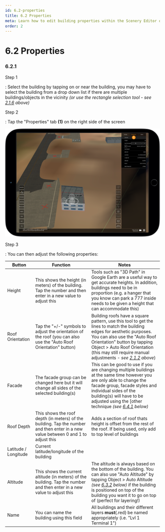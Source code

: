 ```yaml
---
id: 6.2-properties
title: 6.2 Properties
meta: Learn how to edit building properties within the Scenery Editor of Infinite Flight.
order: 2
---
```




# 6.2 Properties

### 6.2.1

Step 1

: Select the building by tapping on or near the building, you may have to select the building from a drop down list if there are multiple buildings/objects in the vicinity *(or use the rectangle selection tool - see [2.1.6](/guide/scenery-editor-manual/2.-user-interface/2.1-editor-screen#2.1.6) above)*



Step 2

: Tap the "Properties" tab **(1)** on the right side of the screen



![Image 6.2.1.1 - Building Properties](_images/manual/frames/6.2.1.1b.png)



Step 3

: You can then adjust the following properties:



| Button               | Function                                                     | Notes                                                        |
| -------------------- | ------------------------------------------------------------ | ------------------------------------------------------------ |
| Height               | This shows the height (in meters) of the building. Tap the number and then enter in a new value to adjust this | Tools such as "3D Path" in Google Earth are a useful way to get accurate heights. In addition, buildings need to be in proportion (e.g. a hanger that you know can park a 777 inside needs to be given a height that can accommodate this) |
| Roof Orientation     | Tap the "+/-" symbols to adjust the orientation of the roof (you can also use the "Auto Roof Orientation" button) | Building roofs have a square pattern, use this tool to get the lines to match the building edges for aesthetic purposes. You can also use the "Auto Roof Orientation" button by tapping Object > Auto Roof Orientation (this may still require manual adjustments - *see [2.1.2](/guide/scenery-editor-manual/2.-user-interface/2.1-editor-screen#2.1.2) above*) |
| Facade               | The facade group can be changed here but it will change all sides of the selected building(s) | This can be good to use if you are changing multiple buildings at the same time however you are only able to change the facade group, facade styles and individual sides of the building(s) will have to be adjusted using the [other technique *(see [6.4.1](/guide/scenery-editor-manual/6.-buildings-and-facades/6.4-editing-facades#6.4.1) below)* |
| Roof Depth           | This shows the roof depth (in meters) of the building. Tap the number and then enter in a new value between 0 and 1 to adjust this | Adds a section of roof thats height is offset from the rest of the roof. If being used, only add to top level of buildings |
| Latitude / Longitude | Current latitude/longitude of the building                   |                                                              |
| Altitude             | This shows the current altitude (in meters) of the building. Tap the number and then enter in a new value to adjust this | The altitude is always based on the bottom of the building. You can also use "Auto Altitude" by tapping Object > Auto Altitude *(see [6.3.2](/guide/scenery-editor-manual/6.-buildings-and-facades/6.3-editing-buildings#6.3.2) below)* if the building is positioned on top of the building you want it to go on top of (perfect for layering!) |
| Name                 | You can name the building using this field                   | All buildings and their different layers **must**{.red} be named appropriately (i.e. "Lvl 1 Terminal 1") |

